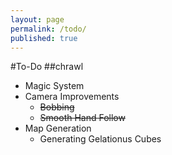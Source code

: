 ```yaml
---
layout: page
permalink: /todo/
published: true
---
```


#To-Do 
##chrawl
- Magic System
- Camera Improvements
	- ~~Bobbing~~
    - ~~Smooth Hand Follow~~
- Map Generation
	- Generating Gelationus Cubes